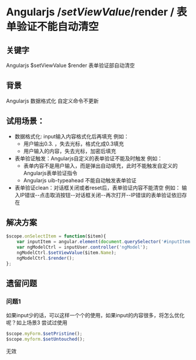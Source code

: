 # Angularjs /$setViewValue /$render / 表单验证不能自动清空

## 关键字
Angularjs   $setViewValue   $render  表单验证部自动清空
    
## 背景
Angularjs  数据格式化  自定义命令不更新
    
## 试用场景：
- 数据格式化: input输入内容格式化后再填充
   例如：
   - 用户输出0.3.  ，失去光标，格式化成0.3填充 
   - 用户输入的内容，失去光标，加密后填充
- 表单验证触发：Angularjs自定义的表单验证不能及时触发
   例如：
    - 表单内容不是用户输入，而是弹出自动填充，此时不能触发自定义的Angularjs表单验证指令
   - Angularjs uib-typeahead 不能自动触发表单验证
 - 表单验证clean：对话框关闭或者reset后，表单验证内容不能清空
	例如：
	输入IP错误--点击取消按钮--对话框关闭--再次打开--IP错误的表单验证依旧存在
 
## 解决方案
```javascript
$scope.onSelectItem = function($item){
    var inputItem = angular.element(document.querySelector('#inputItem'));
    var ngModelCtrl = inputUser.controller('ngModel');
    ngModelCtrl.$setViewValue($item.Name);
    ngModelCtrl.$render();
};
```    
## 遗留问题
### 问题1
如果input少的话，可以这样一个个的使用，如果input的内容很多，将怎么优化呢？如上场景3
尝试过使用
```javascript
$scope.myForm.$setPristine();
$scope.myform.$setUntouched();
```
无效
